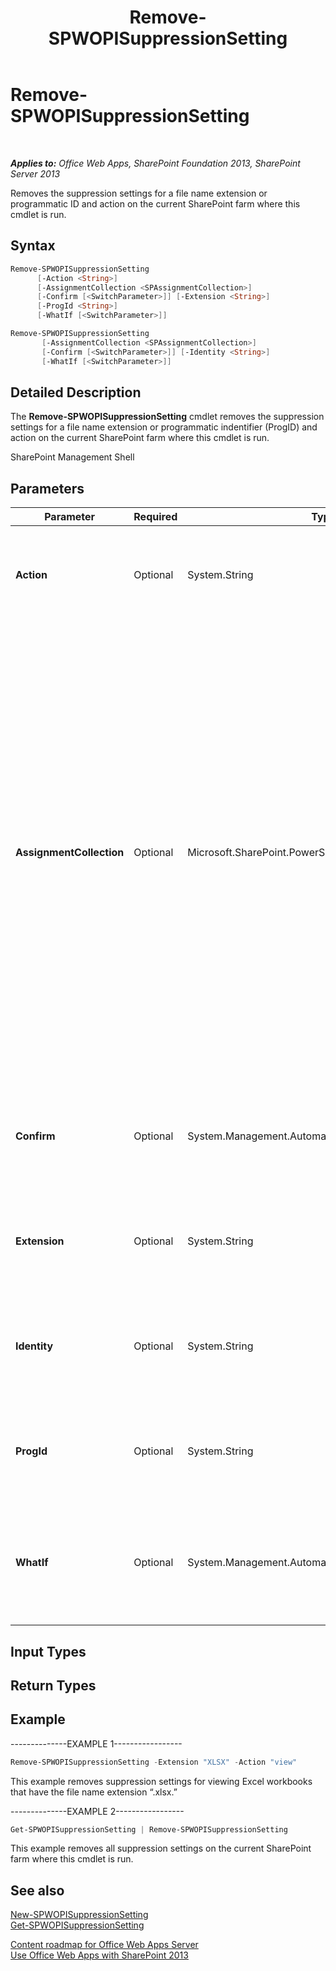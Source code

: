 ﻿---
title: Remove-SPWOPISuppressionSetting
TOCTitle: Remove-SPWOPISuppressionSetting
ms:assetid: cbaef5a8-e682-4166-be44-15ab1c79acca
ms:mtpsurl: https://technet.microsoft.com/en-us/library/JJ219452(v=office.15)
ms:contentKeyID: 48409079
ms.date: 10/13/2017
mtps_version: v=office.15
---

# Remove-SPWOPISuppressionSetting

 

_**Applies to:** Office Web Apps, SharePoint Foundation 2013, SharePoint Server 2013_


Removes the suppression settings for a file name extension or programmatic ID and action on the current SharePoint farm where this cmdlet is run.

## Syntax

```PowerShell
Remove-SPWOPISuppressionSetting 
      [-Action <String>] 
      [-AssignmentCollection <SPAssignmentCollection>] 
      [-Confirm [<SwitchParameter>]] [-Extension <String>] 
      [-ProgId <String>] 
      [-WhatIf [<SwitchParameter>]]
```      

```PowerShell
Remove-SPWOPISuppressionSetting 
       [-AssignmentCollection <SPAssignmentCollection>] 
       [-Confirm [<SwitchParameter>]] [-Identity <String>] 
       [-WhatIf [<SwitchParameter>]]
```

## Detailed Description

The **Remove-SPWOPISuppressionSetting** cmdlet removes the suppression settings for a file name extension or programmatic indentifier (ProgID) and action on the current SharePoint farm where this cmdlet is run.

SharePoint Management Shell

## Parameters


<table>
<colgroup>
<col style="width: 25%" />
<col style="width: 25%" />
<col style="width: 25%" />
<col style="width: 25%" />
</colgroup>
<thead>
<tr class="header">
<th>Parameter</th>
<th>Required</th>
<th>Type</th>
<th>Description</th>
</tr>
</thead>
<tbody>
<tr class="odd">
<td><p><strong>Action</strong></p></td>
<td><p>Optional</p></td>
<td><p>System.String</p></td>
<td><p>Specifies the action for a given file name extension or programmatic identifier (ProgId). For example, “view,” “edit,” and “embedview.”</p></td>
</tr>
<tr class="even">
<td><p><strong>AssignmentCollection</strong></p></td>
<td><p>Optional</p></td>
<td><p>Microsoft.SharePoint.PowerShell.SPAssignmentCollection</p></td>
<td><p>Manages objects for the purpose of proper disposal. Use of objects, such as <strong>SPWeb</strong> or <strong>SPSite</strong>, can use large amounts of memory and use of these objects in Windows PowerShell scripts requires proper memory management. Using the <strong>SPAssignment</strong> object, you can assign objects to a variable and dispose of the objects after they are needed to free up memory. When <strong>SPWeb</strong>, <strong>SPSite</strong>, or <strong>SPSiteAdministration</strong> objects are used, the objects are automatically disposed of if an assignment collection or the <strong>Global</strong> parameter is not used.</p>
<div class="alert">

> [!NOTE]
> When the <STRONG>Global</STRONG> parameter is used, all objects are contained in the global store. If objects are not immediately used, or disposed of by using the <STRONG>Stop-SPAssignment</STRONG> command, an out-of-memory scenario can occur.


</div>
<p></p></td>
</tr>
<tr class="odd">
<td><p><strong>Confirm</strong></p></td>
<td><p>Optional</p></td>
<td><p>System.Management.Automation.SwitchParameter</p></td>
<td><p>Prompts you for confirmation before executing the command. For more information, type the following command: <strong>get-help about_commonparameters</strong>.</p></td>
</tr>
<tr class="even">
<td><p><strong>Extension</strong></p></td>
<td><p>Optional</p></td>
<td><p>System.String</p></td>
<td><p>Specifies the file name extension. Run Get-SPWOPIBinding to get the list of file name extensions the WOPI application supports.</p></td>
</tr>
<tr class="odd">
<td><p><strong>Identity</strong></p></td>
<td><p>Optional</p></td>
<td><p>System.String</p></td>
<td><p>Specifies a string that represents a SPWOPISuppressionSetting. Run Get-SPWOPISuppressionSetting to see examples of such strings.</p></td>
</tr>
<tr class="even">
<td><p><strong>ProgId</strong></p></td>
<td><p>Optional</p></td>
<td><p>System.String</p></td>
<td><p>Specifies the programmatic identifier (ProgID) for an application to suppress. Run Get-SPWOPIBinding to get the list of ProgIDs that the WOPI application supports.</p></td>
</tr>
<tr class="odd">
<td><p><strong>WhatIf</strong></p></td>
<td><p>Optional</p></td>
<td><p>System.Management.Automation.SwitchParameter</p></td>
<td><p>Displays a message that describes the effect of the command instead of executing the command. For more information, type the following command: <strong>get-help about_commonparameters</strong></p></td>
</tr>
</tbody>
</table>


## Input Types

## Return Types

## Example

\--------------EXAMPLE 1-----------------

```PowerShell
Remove-SPWOPISuppressionSetting -Extension "XLSX" -Action "view"
```

This example removes suppression settings for viewing Excel workbooks that have the file name extension “.xlsx.”

\--------------EXAMPLE 2-----------------

```PowerShell
Get-SPWOPISuppressionSetting | Remove-SPWOPISuppressionSetting
```

This example removes all suppression settings on the current SharePoint farm where this cmdlet is run.

## See also


[New-SPWOPISuppressionSetting](new-spwopisuppressionsetting.md)  
[Get-SPWOPISuppressionSetting](get-spwopisuppressionsetting.md)  


[Content roadmap for Office Web Apps Server](content-roadmap-for-office-web-apps-server.md)  
[Use Office Web Apps with SharePoint 2013](use-office-web-apps-with-sharepoint-2013.md)

